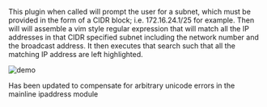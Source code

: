 
This plugin when called will prompt the user for a subnet, which must be
provided in the form of a CIDR block; i.e. 172.16.24.1/25 for example.  Then
will will assemble a vim style regular expression that will match all the IP
addresses in that CIDR specified subnet including the network number and the
broadcast address.  It then executes that search such that all the matching IP
address are left highlighted.

![demo](https://cloud.githubusercontent.com/assets/940589/19622892/dd0ab1fc-987a-11e6-8436-c0af02d94fcc.gif)

Has been updated to compensate for arbitrary unicode errors in the mainline ipaddress module

